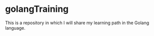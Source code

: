 # golangTraining
This is a repository in which I will share my learning path in the Golang language.
